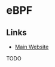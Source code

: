 # eBPF

<!--
https://medium.com/preply-engineering/dns-postmortem-e169efd45afd
https://www.weave.works/blog/racy-conntrack-and-dns-lookup-timeouts
-->

## Links

- [Main Website](https://ebpf.io/)

TODO
